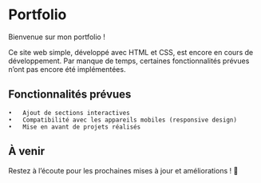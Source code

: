 # Portfolio

Bienvenue sur mon portfolio !

Ce site web simple, développé avec HTML et CSS, est encore en cours de développement.
Par manque de temps, certaines fonctionnalités prévues n’ont pas encore été implémentées.

## Fonctionnalités prévues
	•	Ajout de sections interactives
	•	Compatibilité avec les appareils mobiles (responsive design)
	•	Mise en avant de projets réalisés

## À venir

Restez à l’écoute pour les prochaines mises à jour et améliorations ! 🚀
